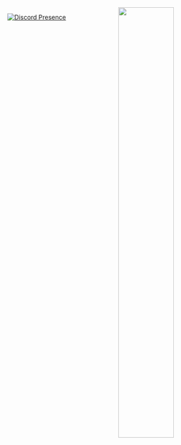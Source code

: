 
<img align="right" width="50%" src="https://github.com/Anticipatable/epicstats/blob/master/generated/overview.svg">

[![Discord Presence](https://lanyard-profile-readme.vercel.app/api/782773054673518594
                            )](https://discord.com/users/782773054673518594)

